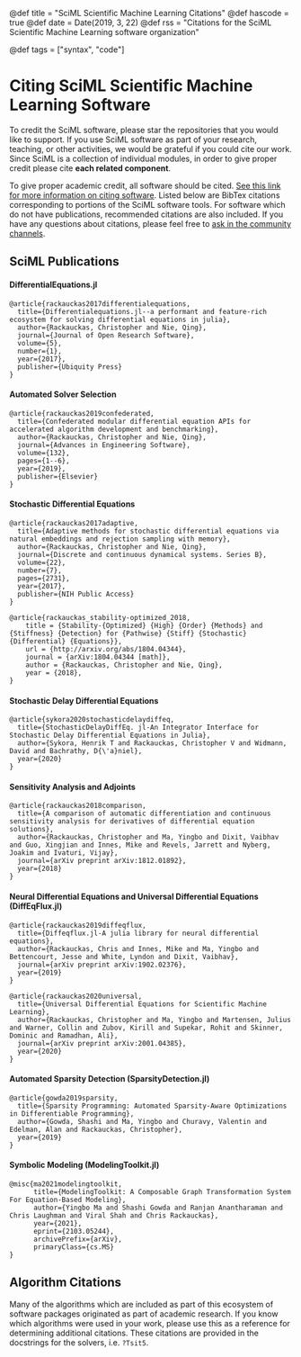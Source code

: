 @def title = "SciML Scientific Machine Learning Citations"
@def hascode = true
@def date = Date(2019, 3, 22)
@def rss = "Citations for the SciML Scientific Machine Learning software organization"

@def tags = ["syntax", "code"]

# Citing SciML Scientific Machine Learning Software

To credit the SciML software, please star the repositories that you would
like to support. If you use SciML software as part of your research, teaching, or other activities,
we would be grateful if you could cite our work. Since SciML is a collection of individual
modules, in order to give proper credit please cite **each related component**.

To give proper academic credit, all software should be cited.
[See this link for more information on citing software](https://openresearchsoftware.metajnl.com/about/#q11).
Listed below are BibTex citations corresponding to portions of the SciML
software tools. For software which do not have publications, recommended
citations are also included. If you have any questions about citations,
please feel free to [ask in the community channels](/community.html).

## SciML Publications

#### DifferentialEquations.jl

```
@article{rackauckas2017differentialequations,
  title={Differentialequations.jl--a performant and feature-rich ecosystem for solving differential equations in julia},
  author={Rackauckas, Christopher and Nie, Qing},
  journal={Journal of Open Research Software},
  volume={5},
  number={1},
  year={2017},
  publisher={Ubiquity Press}
}
```

#### Automated Solver Selection

```
@article{rackauckas2019confederated,
  title={Confederated modular differential equation APIs for accelerated algorithm development and benchmarking},
  author={Rackauckas, Christopher and Nie, Qing},
  journal={Advances in Engineering Software},
  volume={132},
  pages={1--6},
  year={2019},
  publisher={Elsevier}
}
```

#### Stochastic Differential Equations

```
@article{rackauckas2017adaptive,
  title={Adaptive methods for stochastic differential equations via natural embeddings and rejection sampling with memory},
  author={Rackauckas, Christopher and Nie, Qing},
  journal={Discrete and continuous dynamical systems. Series B},
  volume={22},
  number={7},
  pages={2731},
  year={2017},
  publisher={NIH Public Access}
}
```

```
@article{rackauckas_stability-optimized_2018,
	title = {Stability-{Optimized} {High} {Order} {Methods} and {Stiffness} {Detection} for {Pathwise} {Stiff} {Stochastic} {Differential} {Equations}},
	url = {http://arxiv.org/abs/1804.04344},
	journal = {arXiv:1804.04344 [math]},
	author = {Rackauckas, Christopher and Nie, Qing},
	year = {2018},
}
```

#### Stochastic Delay Differential Equations

```
@article{sykora2020stochasticdelaydiffeq,
  title={StochasticDelayDiffEq. jl-An Integrator Interface for Stochastic Delay Differential Equations in Julia},
  author={Sykora, Henrik T and Rackauckas, Christopher V and Widmann, David and Bachrathy, D{\'a}niel},
  year={2020}
}
```

#### Sensitivity Analysis and Adjoints

```
@article{rackauckas2018comparison,
  title={A comparison of automatic differentiation and continuous sensitivity analysis for derivatives of differential equation solutions},
  author={Rackauckas, Christopher and Ma, Yingbo and Dixit, Vaibhav and Guo, Xingjian and Innes, Mike and Revels, Jarrett and Nyberg, Joakim and Ivaturi, Vijay},
  journal={arXiv preprint arXiv:1812.01892},
  year={2018}
}
```

#### Neural Differential Equations and Universal Differential Equations (DiffEqFlux.jl)

```
@article{rackauckas2019diffeqflux,
  title={Diffeqflux.jl-A julia library for neural differential equations},
  author={Rackauckas, Chris and Innes, Mike and Ma, Yingbo and Bettencourt, Jesse and White, Lyndon and Dixit, Vaibhav},
  journal={arXiv preprint arXiv:1902.02376},
  year={2019}
}
```

```
@article{rackauckas2020universal,
  title={Universal Differential Equations for Scientific Machine Learning},
  author={Rackauckas, Christopher and Ma, Yingbo and Martensen, Julius and Warner, Collin and Zubov, Kirill and Supekar, Rohit and Skinner, Dominic and Ramadhan, Ali},
  journal={arXiv preprint arXiv:2001.04385},
  year={2020}
}
```

#### Automated Sparsity Detection (SparsityDetection.jl)

```
@article{gowda2019sparsity,
  title={Sparsity Programming: Automated Sparsity-Aware Optimizations in Differentiable Programming},
  author={Gowda, Shashi and Ma, Yingbo and Churavy, Valentin and Edelman, Alan and Rackauckas, Christopher},
  year={2019}
}
```

#### Symbolic Modeling (ModelingToolkit.jl)

```
@misc{ma2021modelingtoolkit,
      title={ModelingToolkit: A Composable Graph Transformation System For Equation-Based Modeling},
      author={Yingbo Ma and Shashi Gowda and Ranjan Anantharaman and Chris Laughman and Viral Shah and Chris Rackauckas},
      year={2021},
      eprint={2103.05244},
      archivePrefix={arXiv},
      primaryClass={cs.MS}
}
```

## Algorithm Citations

Many of the algorithms which are included as part of this ecosystem of software
packages originated as part of academic research. If you know which algorithms
were used in your work, please use this as a reference for determining additional
citations. These citations are provided in the docstrings for the solvers,
i.e. `?Tsit5`.
